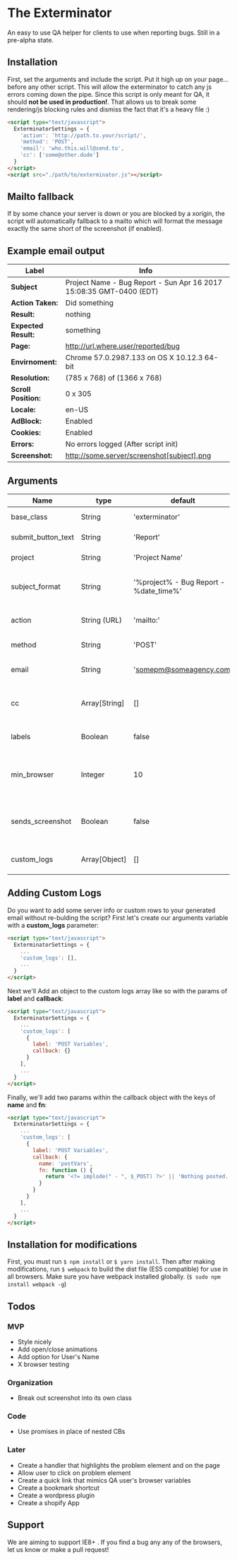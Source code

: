 # The Exterminator
An easy to use QA helper for clients to use when reporting bugs. Still in a pre-alpha state.

## Installation
First, set the arguments and include the script. Put it high up on your page... before any other script. This will allow the exterminator to catch any js errors coming down the pipe. Since this script is only meant for QA, it should __not be used in production!__. That allows us to break some rendering/js blocking rules and dismiss the fact that it's a heavy file :)

```html
<script type="text/javascript">
  ExterminatorSettings = {
    'action': 'http://path.to.your/script/',
    'method': 'POST',
    'email': 'who.this.will@send.to',
    'cc': ['some@other.dude']
  }
</script>
<script src="./path/to/exterminator.js"></script>
```

## Mailto fallback
If by some chance your server is down or you are blocked by a xorigin, the script will automatically fallback to a mailto which will format the message exactly the same short of the screenshot (if enabled).

## Example email output

Label | Info
----------------- | ---
__Subject__ | Project Name - Bug Report - Sun Apr 16 2017 15:08:35 GMT-0400 (EDT)
__Action Taken:__ | Did something
__Result:__ | nothing
__Expected Result:__ | something
__Page:__ | http://url.where.user/reported/bug
__Envirnoment:__ | Chrome 57.0.2987.133 on OS X 10.12.3 64-bit
__Resolution:__ | (785 x 768) of (1366 x 768)
__Scroll Position:__ | 0 x 305
__Locale:__ | en-US
__AdBlock:__ | Enabled
__Cookies:__ | Enabled
__Errors:__ | No errors logged (After script init)
__Screenshot:__ | http://some.server/screenshot[subject].png

## Arguments
Name | type | default | description
--- | --- | --- | --- |
base_class | String | 'exterminator' | The base of the BEM
submit_button_text | String | 'Report' | The submit button text
project | String | 'Project Name' | The name of the project
subject_format | String | '%project% - Bug Report -  %date_time%' | The formatting of the subject line
action | String (URL) | 'mailto:' | Where the form will submit
method | String | 'POST' | The method of the form
email | String | 'somepm@someagency.com' | Who will receive the emails?
cc | Array[String] | [] | Add additional emails to be ccd
labels | Boolean | false | Whether to show labels on the form
min_browser | Integer | 10 | Checking version of IE and complaining to client
sends_screenshot | Boolean | false | Whether to send through a screenshot (Still experimental)
custom_logs | Array[Object] | [] | See "Adding custom Logs" below

## Adding Custom Logs
Do you want to add some server info or custom rows to your generated email without re-bulding the script? First let's create our arguments variable with a __custom_logs__ parameter:

```html
<script type="text/javascript">
  ExterminatorSettings = {
    ...
    'custom_logs': [],
    ...
  }
</script>
```

Next we'll Add an object to the custom logs array like so with the params of __label__ and __callback__:

```html
<script type="text/javascript">
  ExterminatorSettings = {
    ...
    'custom_logs': [
      {
        label: 'POST Variables',
        callback: {}
      }
    ],
    ...
  }
</script>
```

Finally, we'll add two params within the callback object with the keys of __name__ and __fn__:

```html
<script type="text/javascript">
  ExterminatorSettings = {
    ...
    'custom_logs': [
      {
        label: 'POST Variables',
        callback: {
          name: 'postVars',
          fn: function () {
            return '<?= implode(" - ", $_POST) ?>' || 'Nothing posted.';
          }
        }
      }
    ],
    ...
  }
</script>
```

## Installation for modifications
First, you must run `$ npm install` or `$ yarn install`. Then after making modifications, run `$ webpack` to build the dist file (ES5 compatible) for use in all browsers. Make sure you have webpack installed globally. (`$ sudo npm install webpack -g`)

## Todos

### MVP
- Style nicely
- Add open/close animations
- Add option for User's Name
- X browser testing

### Organization
- Break out screenshot into its own class

### Code
- Use promises in place of nested CBs

### Later
- Create a handler that highlights the problem element and on the page
- Allow user to click on problem element
- Create a quick link that mimics QA user's browser variables  
- Create a bookmark shortcut
- Create a wordpress plugin
- Create a shopify App

## Support
We are aiming to support IE8+ . If you find a bug any any of the browsers, let us know or make a pull request!
